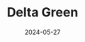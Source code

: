 ---  
layout: startup_page  
title: "Delta Green"  
id: "deltagreen.cz"  
permalink: "/deltagreendeltagreen.cz05272024/"  
website: "https://www.deltagreen.cz/"  
funding_round: ""  
funding_amount: "€2.2M"  
investors: "Tilia Impact Ventures, Credo Ventures, Purple Ventures"  
about: "Delta Green develops a software solution that integrates renewable energy resources into the power grid by using households with photovoltaics, batteries, heat pumps, or electric vehicles as a virtual battery. This allows for grid balancing, saving or earning money for households while replacing fossil fuel power plants with renewable sources."  
markets: "Energy, Renewable Energy, Electric Utilities, Application Software, Business/Productivity Software, Other Services (B2C Non-Financial)"  
hq: "Prague, Czech Republic"  
founded_year: "2010"  
linkedin: "https://www.linkedin.com/company/deltagreencz/"  
twitter: "https://twitter.com/deltagreen_cz"  
instagram: ""  
facebook: "https://www.facebook.com/nanogreencz"  
crunchbase: "https://www.crunchbase.com/organization/delta-green-0f65?utm_source=linkedin&utm_medium=referral&utm_campaign=linkedin_companies&utm_content=profile_cta_anon&trk=funding_crunchbase"  
pitchbook: "https://pitchbook.com/profiles/company/591423-49"  

date_display: "27-May-2024"  
date: "2024-05-27"

# SEO Optimization  
meta_title: "Delta Green -  Funding (€2.2M)"  
meta_description: "Delta Green, Delta Green develops a software solution that integrates renewable energy resources into the power grid by using households with photovoltaics, batter..."  
meta_keywords: "Delta Green, Energy, Renewable Energy, Electric Utilities, Application Software, Business/Productivity Software, Other Services (B2C Non-Financial),  funding"  
canonical_url: "https://startup.projectstartups.com/deltagreendeltagreen.cz05272024/"  
---